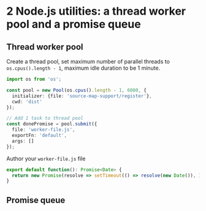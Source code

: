 # 2 Node.js utilities: a thread worker pool and a promise queue

## Thread worker pool
Create a thread pool, set maximum number of parallel threads to `os.cpus().length - 1`, maximum idle duration to be 1 minute.
```ts
import os from 'os';

const pool = new Pool(os.cpus().length - 1, 6000, {
  initializer: {file: 'source-map-support/register'},
  cwd: 'dist'
});

// Add 1 task to thread pool
const donePromise = pool.submit({
  file: 'worker-file.js',
  exportFn: 'default',
  args: []
});

```
Author your `worker-file.js` file
```ts
export default function(): Promise<Date> {
  return new Promise(resolve => setTimeout(() => resolve(new Date()), 1000));
}

```


## Promise queue
